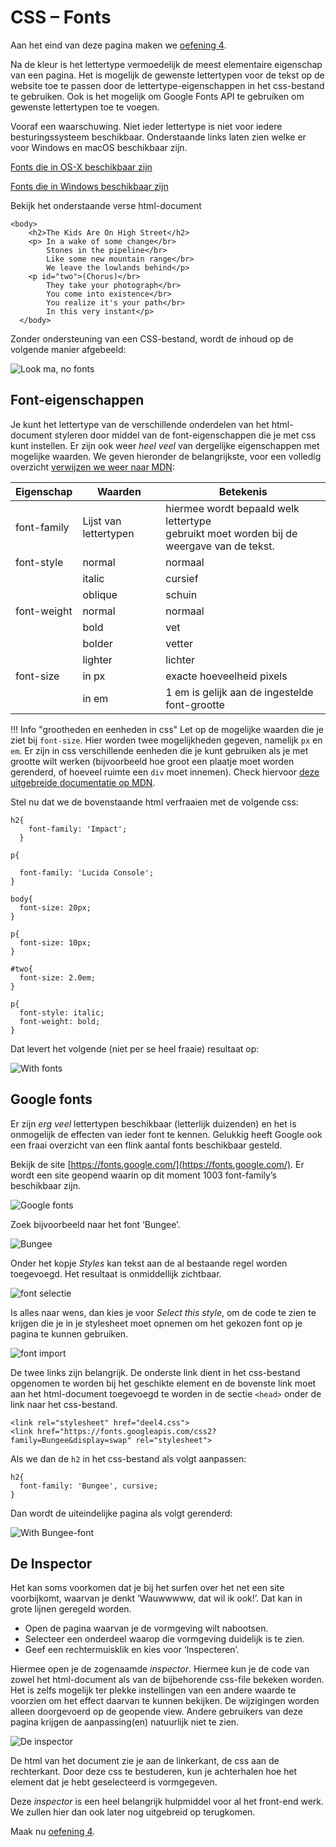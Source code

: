 # CSS – Fonts

Aan het eind van deze pagina maken we [oefening 4](../oefeningen/wk1oefening4.md).

Na de kleur is het lettertype vermoedelijk de meest elementaire eigenschap van een pagina. Het is mogelijk de gewenste lettertypen voor de tekst op de website toe te passen door de lettertype-eigenschappen in het css-bestand te gebruiken. Ook is het mogelijk om Google Fonts API te gebruiken om gewenste lettertypen toe te voegen.

Vooraf een waarschuwing. Niet ieder lettertype is niet voor iedere besturingssysteem beschikbaar. Onderstaande links laten zien welke er voor Windows en macOS beschikbaar zijn.

[Fonts die in OS-X beschikbaar zijn](https://en.wikipedia.org/wiki/List_of_typefaces_included_with_macOS)

[Fonts die in Windows beschikbaar zijn](https://en.wikipedia.org/wiki/List_of_typefaces_included_with_Microsoft_Windows)

Bekijk het onderstaande verse html-document

```
<body>
    <h2>The Kids Are On High Street</h2>
    <p> In a wake of some change</br>
        Stones in the pipeline</br>
        Like some new mountain range</br>
        We leave the lowlands behind</p>
    <p id="two">(Chorus)</br>
        They take your photograph</br>
        You come into existence</br>
        You realize it's your path</br>
        In this very instant</p>
  </body>
```

Zonder ondersteuning van een CSS-bestand, wordt de inhoud op de volgende manier afgebeeld:

![Look ma, no fonts](imgs/no_fonts.png)

## Font-eigenschappen

Je kunt het lettertype van de verschillende onderdelen van het html-document styleren door middel van de font-eigenschappen die je met css kunt instellen. Er zijn ook weer *heel veel* van dergelijke eigenschappen met mogelijke waarden. We geven hieronder de belangrijkste, voor een volledig overzicht [verwijzen we weer naar MDN](https://developer.mozilla.org/en-US/docs/Web/CSS/font-family):

Eigenschap   | Waarden | Betekenis
-------------|---------|--------------
font-family  | Lijst van lettertypen | hiermee wordt bepaald welk lettertype <br/> gebruikt moet worden bij de weergave van de tekst.
font-style   | normal   | normaal
             | italic   | cursief
             | oblique  | schuin
font-weight  | normal   | normaal
             | bold     | vet
             | bolder   | vetter
             | lighter  | lichter
font-size    | in px    | exacte hoeveelheid pixels
             | in em    | 1 em is gelijk aan de ingestelde font-grootte

!!! Info "grootheden en eenheden in css"
    Let op de mogelijke waarden die je ziet bij `font-size`. Hier worden twee mogelijkheden gegeven, namelijk `px` en `em`. Er zijn in css verschillende eenheden die je kunt gebruiken als je met grootte wilt werken (bijvoorbeeld hoe groot een plaatje moet worden gerenderd, of hoeveel ruimte een `div` moet innemen). Check hiervoor [deze uitgebreide documentatie op MDN](https://developer.mozilla.org/en-US/docs/Learn/CSS/Building_blocks/Values_and_units).

Stel nu dat we de bovenstaande html verfraaien met de volgende css:

```
h2{
    font-family: 'Impact';
  }

p{

  font-family: 'Lucida Console';
}

body{
  font-size: 20px;
}

p{
  font-size: 10px;
}

#two{
  font-size: 2.0em;
}

p{
  font-style: italic;
  font-weight: bold;
}
```

Dat levert het volgende (niet per se heel fraaie) resultaat op:

![With fonts](imgs/with_fonts1.png)

## Google fonts 

Er zijn *erg veel* lettertypen beschikbaar (letterlijk duizenden) en het is onmogelijk de effecten van ieder font te kennen. Gelukkig heeft Google ook een fraai overzicht van een flink aantal fonts beschikbaar gesteld.

Bekijk de site [https://fonts.google.com/](https://fonts.google.com/). Er wordt een site geopend waarin op dit moment 1003 font-family’s beschikbaar zijn. 

![Google fonts](imgs/google_font.png)
 
Zoek bijvoorbeeld naar het font ‘Bungee’.

![Bungee](imgs/bungee_font.png)

Onder het kopje *Styles* kan tekst aan de al bestaande regel worden toegevoegd. Het resultaat is onmiddellijk zichtbaar. 

![font selectie](imgs/google_font_selectie.png)

Is alles naar wens, dan kies je voor *Select this style*, om de code te zien te krijgen die je in je stylesheet moet opnemen om het gekozen font op je pagina te kunnen gebruiken.

![font import](imgs/google_font_import.png)

De twee links zijn belangrijk. De onderste link dient in het css-bestand opgenomen te worden bij het geschikte element en de bovenste link moet aan het html-document toegevoegd te worden in de sectie `<head>` onder de link naar het css-bestand.

```
<link rel="stylesheet" href="deel4.css">
<link href="https://fonts.googleapis.com/css2?family=Bungee&display=swap" rel="stylesheet"> 
```

Als we dan de `h2` in het css-bestand als volgt aanpassen:

```
h2{
  font-family: 'Bungee', cursive;
}
```

Dan wordt de uiteindelijke pagina als volgt gerenderd:

![With Bungee-font](imgs/with_fonts2.png)

## De Inspector

Het kan soms voorkomen dat je bij het surfen over het net een site voorbijkomt, waarvan je denkt ‘Wauwwwww, dat wil ik ook!’. Dat kan in grote lijnen geregeld worden.

- Open de pagina waarvan je de vormgeving wilt nabootsen.
- Selecteer een onderdeel waarop die vormgeving duidelijk is te zien.
- Geef een rechtermuisklik en kies voor ‘Inspecteren’.

Hiermee open je de zogenaamde *inspector*. Hiermee kun je de code van zowel het html-document als van de bijbehorende css-file bekeken worden. Het is zelfs mogelijk ter plekke instellingen van een andere waarde te voorzien om het effect daarvan te kunnen bekijken. De wijzigingen worden alleen doorgevoerd op de geopende view. Andere gebruikers van deze pagina krijgen de aanpassing(en) natuurlijk niet te zien. 

![De inspector](imgs/inspector.png)

De html van het document zie je aan de linkerkant, de css aan de rechterkant. Door deze css te bestuderen, kun je achterhalen hoe het element dat je hebt geselecteerd is vormgegeven. 

Deze *inspector* is een heel belangrijk hulpmiddel voor al het front-end werk. We zullen hier dan ook later nog uitgebreid op terugkomen.

Maak nu [oefening 4](../oefeningen/wk1oefening4.md).
